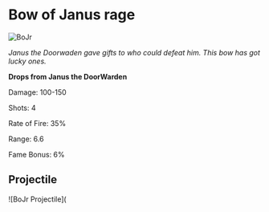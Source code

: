 # Bow of Janus rage

![BoJr](http://i.imgur.com/LlEbI5c.png)

<i>Janus the Doorwaden gave gifts to who could defeat him. This bow has got lucky ones.</i>

**Drops from Janus the DoorWarden**

Damage: 100-150

Shots: 4

Rate of Fire: 35%

Range: 6.6

Fame Bonus: 6%

## Projectile  

![BoJr Projectile](
